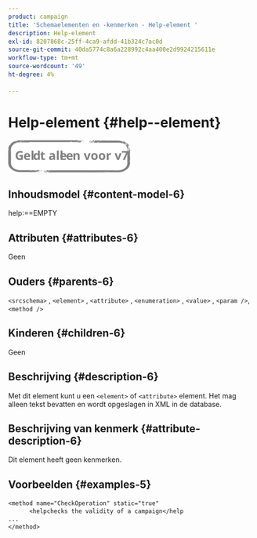 ```yaml
---
product: campaign
title: 'Schemaelementen en -kenmerken - Help-element '
description: Help-element
exl-id: 8207868c-25ff-4ca9-afdd-41b324c7ac0d
source-git-commit: 40da5774c8a6a228992c4aa400e2d9924215611e
workflow-type: tm+mt
source-wordcount: '49'
ht-degree: 4%

---
```


# Help-element {#help--element}

![](../../../assets/v7-only.svg)

## Inhoudsmodel {#content-model-6}

help:==EMPTY

## Attributen {#attributes-6}

Geen

## Ouders {#parents-6}

`<srcschema>`  ,  `<element>`   ,   `<attribute>`    ,    `<enumeration>`     ,     `<value>`      ,     `<param />`,      `<method />`

## Kinderen {#children-6}

Geen

## Beschrijving {#description-6}

Met dit element kunt u een `<element>`  of  `<attribute>`   element. Het mag alleen tekst bevatten en wordt opgeslagen in XML in de database.

## Beschrijving van kenmerk {#attribute-description-6}

Dit element heeft geen kenmerken.

## Voorbeelden {#examples-5}

```
<method name="CheckOperation" static="true"
      <helpchecks the validity of a campaign</help
...
</method> 
```
